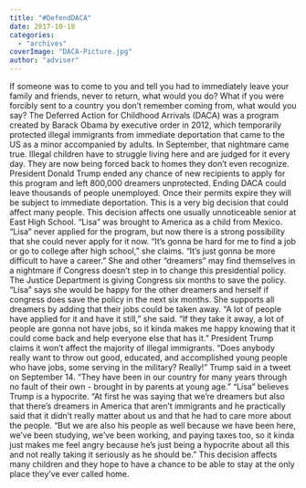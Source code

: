 ```yaml
---
title: "#DefendDACA"
date: 2017-10-18
categories: 
  - "archives"
coverImage: "DACA-Picture.jpg"
author: "adviser"
---
```


If someone was to come to you and tell you had to immediately leave your family and friends, never to return, what would you do? What if you were forcibly sent to a country you don’t remember coming from, what would you say? The Deferred Action for Childhood Arrivals (DACA) was a program created by Barack Obama by executive order in 2012, which temporarily protected illegal immigrants from immediate deportation that came to the US as a minor accompanied by adults. In September, that nightmare came true. Illegal children have to struggle living here and are judged for it every day. They are now being forced back to homes they don’t even recognize. President Donald Trump ended any chance of new recipients to apply for this program and left 800,000 dreamers unprotected. Ending DACA could leave thousands of people unemployed. Once their permits expire they will be subject to immediate deportation. This is a very big decision that could affect many people. This decision affects one usually unnoticeable senior at East High School. “Lisa” was brought to America as a child from Mexico. “Lisa” never applied for the program, but now there is a strong possibility that she could never apply for it now. “It’s gonna be hard for me to find a job or go to college after high school,” she claims. “It’s just gonna be more difficult to have a career.” She and other “dreamers” may find themselves in a nightmare if Congress doesn’t step in to change this presidential policy. The Justice Department is giving Congress six months to save the policy. “Lisa” says she would be happy for the other dreamers and herself if congress does save the policy in the next six months. She supports all dreamers by adding that their jobs could be taken away. “A lot of people have applied for it and have it still,” she said. “If they take it away, a lot of people are gonna not have jobs, so it kinda makes me happy knowing that it could come back and help everyone else that has it.” President Trump claims it won’t affect the majority of illegal immigrants. “Does anybody really want to throw out good, educated, and accomplished young people who have jobs, some serving in the military? Really!” Trump said in a tweet on September 14. “They have been in our country for many years through no fault of their own - brought in by parents at young age.” “Lisa” believes Trump is a hypocrite. “At first he was saying that we’re dreamers but also that there’s dreamers in America that aren’t immigrants and he practically said that it didn’t really matter about us and that he had to care more about the people. “But we are also his people as well because we have been here, we’ve been studying, we’ve been working, and paying taxes too, so it kinda just makes me feel angry because he’s just being a hypocrite about all this and not really taking it seriously as he should be.” This decision affects many children and they hope to have a chance to be able to stay at the only place they’ve ever called home.
